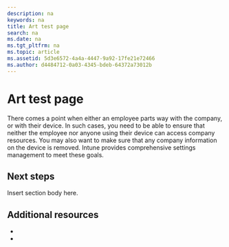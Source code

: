 ```yaml
---
description: na
keywords: na
title: Art test page
search: na
ms.date: na
ms.tgt_pltfrm: na
ms.topic: article
ms.assetid: 5d3e6572-4a4a-4447-9a92-17fe21e72466
ms.author: d4484712-0a03-4345-bdeb-64372a73012b
---
```

# Art test page
There comes a point when either an employee parts way with the company, or with their device. In such cases, you need to be able to ensure that neither the employee nor anyone using their device can access company resources. You may also want to make sure that any company information on the device is removed. Intune provides comprehensive settings management to meet these goals.

## Next steps
Insert section body here.

## Additional resources

-

-

